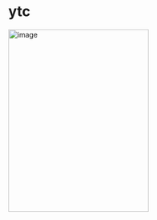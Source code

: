 # ytc

<img width="280" height="365" alt="image" src="https://github.com/user-attachments/assets/9f1a6c12-d34e-4e78-ad40-1d1fd559fb8c" />

